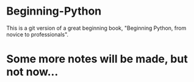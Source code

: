 Beginning-Python
================
This is a git version of a great beginning book, "Beginning Python, from novice to professionals".

# Some more notes will be made, but not now...
